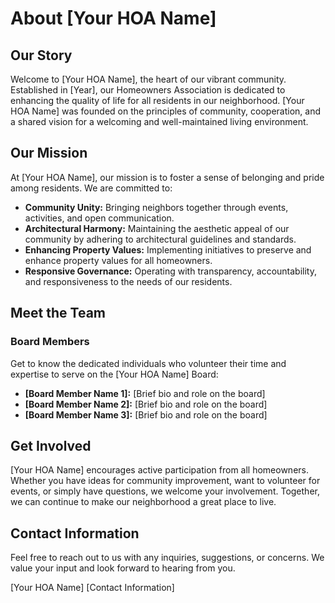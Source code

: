# About [Your HOA Name]

## Our Story

Welcome to [Your HOA Name], the heart of our vibrant community. Established in [Year], our Homeowners Association is dedicated to enhancing the quality of life for all residents in our neighborhood. [Your HOA Name] was founded on the principles of community, cooperation, and a shared vision for a welcoming and well-maintained living environment.

## Our Mission

At [Your HOA Name], our mission is to foster a sense of belonging and pride among residents. We are committed to:

- **Community Unity:** Bringing neighbors together through events, activities, and open communication.
- **Architectural Harmony:** Maintaining the aesthetic appeal of our community by adhering to architectural guidelines and standards.
- **Enhancing Property Values:** Implementing initiatives to preserve and enhance property values for all homeowners.
- **Responsive Governance:** Operating with transparency, accountability, and responsiveness to the needs of our residents.

## Meet the Team

### Board Members

Get to know the dedicated individuals who volunteer their time and expertise to serve on the [Your HOA Name] Board:

- **[Board Member Name 1]:** [Brief bio and role on the board]
- **[Board Member Name 2]:** [Brief bio and role on the board]
- **[Board Member Name 3]:** [Brief bio and role on the board]

## Get Involved

[Your HOA Name] encourages active participation from all homeowners. Whether you have ideas for community improvement, want to volunteer for events, or simply have questions, we welcome your involvement. Together, we can continue to make our neighborhood a great place to live.

## Contact Information

Feel free to reach out to us with any inquiries, suggestions, or concerns. We value your input and look forward to hearing from you.

[Your HOA Name]
[Contact Information]
